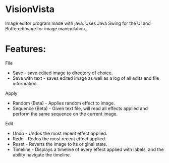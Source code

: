 # VisionVista
Image editor program made with java.
Uses Java Swing for the UI and BufferedImage for 
image manipulation.

# Features:
File
<ul>
  <li>Save - save edited image to directory of choice.</li>
  <li>Save with text - saves edited image as well as a log of all edits and file information.</li>
</ul>

Apply
<ul>
<li> Random (Beta) - Applies random effect to image.</li>
<li> Sequence (Beta) - Given text file, will read all effects applied and perform the same sequence on the current image.</li>
</ul>

Edit
<ul>
<li> Undo - Undos the most recent effect applied.</li>
<li> Redo - Redos the most recent effect applied.</li>
<li> Reset - Reverts the image to its original state.</li>
<li> Timeline - Displays a timeline of every effect applied with labels, and the ability navigate the timeline.</li>
</ul>